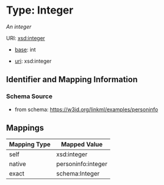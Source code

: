 # Type: Integer




_An integer_



URI: [xsd:integer](http://www.w3.org/2001/XMLSchema#integer)

* [base](https://w3id.org/linkml/base): int

* [uri](https://w3id.org/linkml/uri): xsd:integer









## Identifier and Mapping Information







### Schema Source


* from schema: https://w3id.org/linkml/examples/personinfo




## Mappings

| Mapping Type | Mapped Value |
| ---  | ---  |
| self | xsd:integer |
| native | personinfo:integer |
| exact | schema:Integer |



